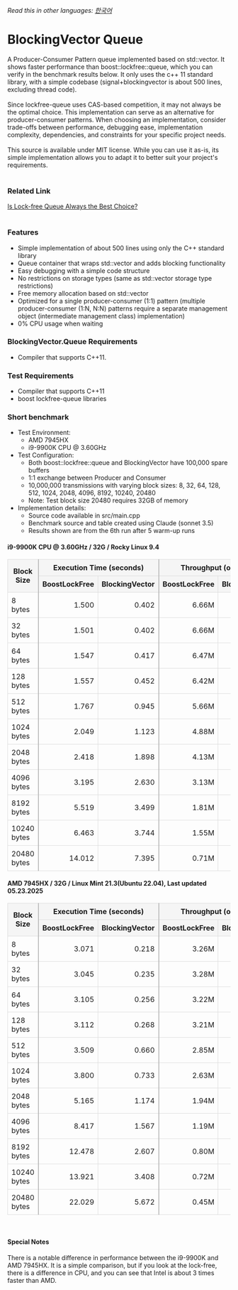 *Read this in other languages: [한국어](README.ko.md)*

# BlockingVector Queue
A Producer-Consumer Pattern queue implemented based on std::vector. It shows faster performance than boost::lockfree::queue, which you can verify in the benchmark results below. It only uses the c++ 11 standard library, with a simple codebase (signal+blockingvector is about 500 lines, excluding thread code).
<br><br>
Since lockfree-queue uses CAS-based competition, it may not always be the optimal choice. This implementation can serve as an alternative for producer-consumer patterns. When choosing an implementation, consider trade-offs between performance, debugging ease, implementation complexity, dependencies, and constraints for your specific project needs.
<br><br>
This source is available under MIT license. While you can use it as-is, its simple implementation allows you to adapt it to better suit your project's requirements.
<br><br>

### Related Link
<a href="https://cplusplus.tistory.com/entry/C-Lockfree-Queue%EA%B0%80-%ED%95%AD%EC%83%81-%EC%A2%8B%EC%9D%80-%EC%84%A0%ED%83%9D%EC%9D%BC%EA%B9%8C" target="_blank">Is Lock-free Queue Always the Best Choice?</a>
<br><br>

### Features
- Simple implementation of about 500 lines using only the C++ standard library
- Queue container that wraps std::vector and adds blocking functionality
- Easy debugging with a simple code structure
- No restrictions on storage types (same as std::vector storage type restrictions)
- Free memory allocation based on std::vector
- Optimized for a single producer-consumer (1:1) pattern (multiple producer-consumer (1:N, N:N) patterns require a separate management object (intermediate management class) implementation)
- 0% CPU usage when waiting

### BlockingVector.Queue Requirements
- Compiler that supports C++11.

### Test Requirements
- Compiler that supports C++11
- boost lockfree-queue libraries

### Short benchmark
* Test Environment:
  - AMD 7945HX
  - i9-9900K CPU @ 3.60GHz
* Test Configuration:
  - Both boost::lockfree::queue and BlockingVector have 100,000 spare buffers
  - 1:1 exchange between Producer and Consumer
  - 10,000,000 transmissions with varying block sizes: 8, 32, 64, 128, 512, 1024, 2048, 4096, 8192, 10240, 20480
  - Note: Test block size 20480 requires 32GB of memory
* Implementation details:
  - Source code available in src/main.cpp
  - Benchmark source and table created using Claude (sonnet 3.5)
  - Results shown are from the 6th run after 5 warm-up runs

#### i9-9900K CPU @ 3.60GHz / 32G / Rocky Linux 9.4
<table style="width: 100%; border-collapse: collapse;">
    <thead>
        <tr>
            <th rowspan="2" style="border: 1px solid #ddd; border-right: 2px solid #bbb; padding: 8px; background-color: #f5f5f5; text-align: center;">Block Size</th>
            <th colspan="2" style="border: 1px solid #ddd; border-right: 2px solid #bbb; padding: 8px; background-color: #f5f5f5; text-align: center;">Execution Time (seconds)</th>
            <th colspan="2" style="border: 1px solid #ddd; border-right: 2px solid #bbb; padding: 8px; background-color: #f5f5f5; text-align: center;">Throughput (ops/sec)</th>
            <th rowspan="2" style="border: 1px solid #ddd; padding: 8px; background-color: #f5f5f5; text-align: center;">% Faster</th>
        </tr>
        <tr>
            <th style="border: 1px solid #ddd; padding: 8px; background-color: #f5f5f5; text-align: center;">BoostLockFree</th>
            <th style="border: 1px solid #ddd; border-right: 2px solid #bbb; padding: 8px; background-color: #f5f5f5; text-align: center;">BlockingVector</th>
            <th style="border: 1px solid #ddd; padding: 8px; background-color: #f5f5f5; text-align: center;">BoostLockFree</th>
            <th style="border: 1px solid #ddd; border-right: 2px solid #bbb; padding: 8px; background-color: #f5f5f5; text-align: center;">BlockingVector</th>
        </tr>
    </thead>
    <tbody>
        <tr>
            <td style="border: 1px solid #ddd; border-right: 2px solid #bbb; padding: 8px;">8 bytes</td>
            <td style="border: 1px solid #ddd; padding: 8px; text-align: right;">1.500</td>
            <td style="border: 1px solid #ddd; border-right: 2px solid #bbb; padding: 8px; text-align: right;">0.402</td>
            <td style="border: 1px solid #ddd; padding: 8px; text-align: right;">6.66M</td>
            <td style="border: 1px solid #ddd; border-right: 2px solid #bbb; padding: 8px; text-align: right;">24.89M</td>
            <td style="border: 1px solid #ddd; padding: 8px; text-align: right;">273.41%</td>
        </tr>
        <tr>
            <td style="border: 1px solid #ddd; border-right: 2px solid #bbb; padding: 8px;">32 bytes</td>
            <td style="border: 1px solid #ddd; padding: 8px; text-align: right;">1.501</td>
            <td style="border: 1px solid #ddd; border-right: 2px solid #bbb; padding: 8px; text-align: right;">0.402</td>
            <td style="border: 1px solid #ddd; padding: 8px; text-align: right;">6.66M</td>
            <td style="border: 1px solid #ddd; border-right: 2px solid #bbb; padding: 8px; text-align: right;">24.85M</td>
            <td style="border: 1px solid #ddd; padding: 8px; text-align: right;">272.95%</td>
        </tr>
        <tr>
            <td style="border: 1px solid #ddd; border-right: 2px solid #bbb; padding: 8px;">64 bytes</td>
            <td style="border: 1px solid #ddd; padding: 8px; text-align: right;">1.547</td>
            <td style="border: 1px solid #ddd; border-right: 2px solid #bbb; padding: 8px; text-align: right;">0.417</td>
            <td style="border: 1px solid #ddd; padding: 8px; text-align: right;">6.47M</td>
            <td style="border: 1px solid #ddd; border-right: 2px solid #bbb; padding: 8px; text-align: right;">24.00M</td>
            <td style="border: 1px solid #ddd; padding: 8px; text-align: right;">271.14%</td>
        </tr>
        <tr>
            <td style="border: 1px solid #ddd; border-right: 2px solid #bbb; padding: 8px;">128 bytes</td>
            <td style="border: 1px solid #ddd; padding: 8px; text-align: right;">1.557</td>
            <td style="border: 1px solid #ddd; border-right: 2px solid #bbb; padding: 8px; text-align: right;">0.452</td>
            <td style="border: 1px solid #ddd; padding: 8px; text-align: right;">6.42M</td>
            <td style="border: 1px solid #ddd; border-right: 2px solid #bbb; padding: 8px; text-align: right;">22.12M</td>
            <td style="border: 1px solid #ddd; padding: 8px; text-align: right;">244.48%</td>
        </tr>
        <tr>
            <td style="border: 1px solid #ddd; border-right: 2px solid #bbb; padding: 8px;">512 bytes</td>
            <td style="border: 1px solid #ddd; padding: 8px; text-align: right;">1.767</td>
            <td style="border: 1px solid #ddd; border-right: 2px solid #bbb; padding: 8px; text-align: right;">0.945</td>
            <td style="border: 1px solid #ddd; padding: 8px; text-align: right;">5.66M</td>
            <td style="border: 1px solid #ddd; border-right: 2px solid #bbb; padding: 8px; text-align: right;">10.58M</td>
            <td style="border: 1px solid #ddd; padding: 8px; text-align: right;">87.02%</td>
        </tr>
        <tr>
            <td style="border: 1px solid #ddd; border-right: 2px solid #bbb; padding: 8px;">1024 bytes</td>
            <td style="border: 1px solid #ddd; padding: 8px; text-align: right;">2.049</td>
            <td style="border: 1px solid #ddd; border-right: 2px solid #bbb; padding: 8px; text-align: right;">1.123</td>
            <td style="border: 1px solid #ddd; padding: 8px; text-align: right;">4.88M</td>
            <td style="border: 1px solid #ddd; border-right: 2px solid #bbb; padding: 8px; text-align: right;">8.91M</td>
            <td style="border: 1px solid #ddd; padding: 8px; text-align: right;">82.51%</td>
        </tr>
        <tr>
            <td style="border: 1px solid #ddd; border-right: 2px solid #bbb; padding: 8px;">2048 bytes</td>
            <td style="border: 1px solid #ddd; padding: 8px; text-align: right;">2.418</td>
            <td style="border: 1px solid #ddd; border-right: 2px solid #bbb; padding: 8px; text-align: right;">1.898</td>
            <td style="border: 1px solid #ddd; padding: 8px; text-align: right;">4.13M</td>
            <td style="border: 1px solid #ddd; border-right: 2px solid #bbb; padding: 8px; text-align: right;">5.27M</td>
            <td style="border: 1px solid #ddd; padding: 8px; text-align: right;">27.43%</td>
        </tr>
        <tr>
            <td style="border: 1px solid #ddd; border-right: 2px solid #bbb; padding: 8px;">4096 bytes</td>
            <td style="border: 1px solid #ddd; padding: 8px; text-align: right;">3.195</td>
            <td style="border: 1px solid #ddd; border-right: 2px solid #bbb; padding: 8px; text-align: right;">2.630</td>
            <td style="border: 1px solid #ddd; padding: 8px; text-align: right;">3.13M</td>
            <td style="border: 1px solid #ddd; border-right: 2px solid #bbb; padding: 8px; text-align: right;">3.80M</td>
            <td style="border: 1px solid #ddd; padding: 8px; text-align: right;">21.45%</td>
        </tr>
        <tr>
            <td style="border: 1px solid #ddd; border-right: 2px solid #bbb; padding: 8px;">8192 bytes</td>
            <td style="border: 1px solid #ddd; padding: 8px; text-align: right;">5.519</td>
            <td style="border: 1px solid #ddd; border-right: 2px solid #bbb; padding: 8px; text-align: right;">3.499</td>
            <td style="border: 1px solid #ddd; padding: 8px; text-align: right;">1.81M</td>
            <td style="border: 1px solid #ddd; border-right: 2px solid #bbb; padding: 8px; text-align: right;">2.86M</td>
            <td style="border: 1px solid #ddd; padding: 8px; text-align: right;">57.73%</td>
        </tr>
        <tr>
            <td style="border: 1px solid #ddd; border-right: 2px solid #bbb; padding: 8px;">10240 bytes</td>
            <td style="border: 1px solid #ddd; padding: 8px; text-align: right;">6.463</td>
            <td style="border: 1px solid #ddd; border-right: 2px solid #bbb; padding: 8px; text-align: right;">3.744</td>
            <td style="border: 1px solid #ddd; padding: 8px; text-align: right;">1.55M</td>
            <td style="border: 1px solid #ddd; border-right: 2px solid #bbb; padding: 8px; text-align: right;">2.67M</td>
            <td style="border: 1px solid #ddd; padding: 8px; text-align: right;">72.64%</td>
        </tr>
        <tr>
            <td style="border: 1px solid #ddd; border-right: 2px solid #bbb; padding: 8px;">20480 bytes</td>
            <td style="border: 1px solid #ddd; padding: 8px; text-align: right;">14.012</td>
            <td style="border: 1px solid #ddd; border-right: 2px solid #bbb; padding: 8px; text-align: right;">7.395</td>
            <td style="border: 1px solid #ddd; padding: 8px; text-align: right;">0.71M</td>
            <td style="border: 1px solid #ddd; border-right: 2px solid #bbb; padding: 8px; text-align: right;">1.35M</td>
            <td style="border: 1px solid #ddd; padding: 8px; text-align: right;">89.48%</td>
        </tr>
    </tbody>
</table>

#### AMD 7945HX / 32G / Linux Mint 21.3(Ubuntu 22.04), Last updated 05.23.2025
<table style="width: 100%; border-collapse: collapse;">
    <thead>
        <tr>
            <th rowspan="2" style="border: 1px solid #ddd; border-right: 2px solid #bbb; padding: 8px; background-color: #f5f5f5; text-align: center;">Block Size</th>
            <th colspan="2" style="border: 1px solid #ddd; border-right: 2px solid #bbb; padding: 8px; background-color: #f5f5f5; text-align: center;">Execution Time (seconds)</th>
            <th colspan="2" style="border: 1px solid #ddd; border-right: 2px solid #bbb; padding: 8px; background-color: #f5f5f5; text-align: center;">Throughput (ops/sec)</th>
            <th rowspan="2" style="border: 1px solid #ddd; padding: 8px; background-color: #f5f5f5; text-align: center;">% Faster</th>
        </tr>
        <tr>
            <th style="border: 1px solid #ddd; padding: 8px; background-color: #f5f5f5; text-align: center;">BoostLockFree</th>
            <th style="border: 1px solid #ddd; border-right: 2px solid #bbb; padding: 8px; background-color: #f5f5f5; text-align: center;">BlockingVector</th>
            <th style="border: 1px solid #ddd; padding: 8px; background-color: #f5f5f5; text-align: center;">BoostLockFree</th>
            <th style="border: 1px solid #ddd; border-right: 2px solid #bbb; padding: 8px; background-color: #f5f5f5; text-align: center;">BlockingVector</th>
        </tr>
    </thead>
    <tbody>
        <tr>
            <td style="border: 1px solid #ddd; border-right: 2px solid #bbb; padding: 8px;">8 bytes</td>
            <td style="border: 1px solid #ddd; padding: 8px; text-align: right;">3.071</td>
            <td style="border: 1px solid #ddd; border-right: 2px solid #bbb; padding: 8px; text-align: right;">0.218</td>
            <td style="border: 1px solid #ddd; padding: 8px; text-align: right;">3.26M</td>
            <td style="border: 1px solid #ddd; border-right: 2px solid #bbb; padding: 8px; text-align: right;">45.90M</td>
            <td style="border: 1px solid #ddd; padding: 8px; text-align: right;">1309.45%</td>
        </tr>
        <tr>
            <td style="border: 1px solid #ddd; border-right: 2px solid #bbb; padding: 8px;">32 bytes</td>
            <td style="border: 1px solid #ddd; padding: 8px; text-align: right;">3.045</td>
            <td style="border: 1px solid #ddd; border-right: 2px solid #bbb; padding: 8px; text-align: right;">0.235</td>
            <td style="border: 1px solid #ddd; padding: 8px; text-align: right;">3.28M</td>
            <td style="border: 1px solid #ddd; border-right: 2px solid #bbb; padding: 8px; text-align: right;">42.52M</td>
            <td style="border: 1px solid #ddd; padding: 8px; text-align: right;">1194.73%</td>
        </tr>
        <tr>
            <td style="border: 1px solid #ddd; border-right: 2px solid #bbb; padding: 8px;">64 bytes</td>
            <td style="border: 1px solid #ddd; padding: 8px; text-align: right;">3.105</td>
            <td style="border: 1px solid #ddd; border-right: 2px solid #bbb; padding: 8px; text-align: right;">0.256</td>
            <td style="border: 1px solid #ddd; padding: 8px; text-align: right;">3.22M</td>
            <td style="border: 1px solid #ddd; border-right: 2px solid #bbb; padding: 8px; text-align: right;">39.06M</td>
            <td style="border: 1px solid #ddd; padding: 8px; text-align: right;">1112.90%</td>
        </tr>
        <tr>
            <td style="border: 1px solid #ddd; border-right: 2px solid #bbb; padding: 8px;">128 bytes</td>
            <td style="border: 1px solid #ddd; padding: 8px; text-align: right;">3.112</td>
            <td style="border: 1px solid #ddd; border-right: 2px solid #bbb; padding: 8px; text-align: right;">0.268</td>
            <td style="border: 1px solid #ddd; padding: 8px; text-align: right;">3.21M</td>
            <td style="border: 1px solid #ddd; border-right: 2px solid #bbb; padding: 8px; text-align: right;">37.34M</td>
            <td style="border: 1px solid #ddd; padding: 8px; text-align: right;">1062.03%</td>
        </tr>
        <tr>
            <td style="border: 1px solid #ddd; border-right: 2px solid #bbb; padding: 8px;">512 bytes</td>
            <td style="border: 1px solid #ddd; padding: 8px; text-align: right;">3.509</td>
            <td style="border: 1px solid #ddd; border-right: 2px solid #bbb; padding: 8px; text-align: right;">0.660</td>
            <td style="border: 1px solid #ddd; padding: 8px; text-align: right;">2.85M</td>
            <td style="border: 1px solid #ddd; border-right: 2px solid #bbb; padding: 8px; text-align: right;">15.14M</td>
            <td style="border: 1px solid #ddd; padding: 8px; text-align: right;">431.41%</td>
        </tr>
        <tr>
            <td style="border: 1px solid #ddd; border-right: 2px solid #bbb; padding: 8px;">1024 bytes</td>
            <td style="border: 1px solid #ddd; padding: 8px; text-align: right;">3.800</td>
            <td style="border: 1px solid #ddd; border-right: 2px solid #bbb; padding: 8px; text-align: right;">0.733</td>
            <td style="border: 1px solid #ddd; padding: 8px; text-align: right;">2.63M</td>
            <td style="border: 1px solid #ddd; border-right: 2px solid #bbb; padding: 8px; text-align: right;">13.65M</td>
            <td style="border: 1px solid #ddd; padding: 8px; text-align: right;">418.74%</td>
        </tr>
        <tr>
            <td style="border: 1px solid #ddd; border-right: 2px solid #bbb; padding: 8px;">2048 bytes</td>
            <td style="border: 1px solid #ddd; padding: 8px; text-align: right;">5.165</td>
            <td style="border: 1px solid #ddd; border-right: 2px solid #bbb; padding: 8px; text-align: right;">1.174</td>
            <td style="border: 1px solid #ddd; padding: 8px; text-align: right;">1.94M</td>
            <td style="border: 1px solid #ddd; border-right: 2px solid #bbb; padding: 8px; text-align: right;">8.51M</td>
            <td style="border: 1px solid #ddd; padding: 8px; text-align: right;">339.73%</td>
        </tr>
        <tr>
            <td style="border: 1px solid #ddd; border-right: 2px solid #bbb; padding: 8px;">4096 bytes</td>
            <td style="border: 1px solid #ddd; padding: 8px; text-align: right;">8.417</td>
            <td style="border: 1px solid #ddd; border-right: 2px solid #bbb; padding: 8px; text-align: right;">1.567</td>
            <td style="border: 1px solid #ddd; padding: 8px; text-align: right;">1.19M</td>
            <td style="border: 1px solid #ddd; border-right: 2px solid #bbb; padding: 8px; text-align: right;">6.38M</td>
            <td style="border: 1px solid #ddd; padding: 8px; text-align: right;">437.21%</td>
        </tr>
        <tr>
            <td style="border: 1px solid #ddd; border-right: 2px solid #bbb; padding: 8px;">8192 bytes</td>
            <td style="border: 1px solid #ddd; padding: 8px; text-align: right;">12.478</td>
            <td style="border: 1px solid #ddd; border-right: 2px solid #bbb; padding: 8px; text-align: right;">2.607</td>
            <td style="border: 1px solid #ddd; padding: 8px; text-align: right;">0.80M</td>
            <td style="border: 1px solid #ddd; border-right: 2px solid #bbb; padding: 8px; text-align: right;">3.84M</td>
            <td style="border: 1px solid #ddd; padding: 8px; text-align: right;">378.64%</td>
        </tr>
        <tr>
            <td style="border: 1px solid #ddd; border-right: 2px solid #bbb; padding: 8px;">10240 bytes</td>
            <td style="border: 1px solid #ddd; padding: 8px; text-align: right;">13.921</td>
            <td style="border: 1px solid #ddd; border-right: 2px solid #bbb; padding: 8px; text-align: right;">3.408</td>
            <td style="border: 1px solid #ddd; padding: 8px; text-align: right;">0.72M</td>
            <td style="border: 1px solid #ddd; border-right: 2px solid #bbb; padding: 8px; text-align: right;">2.93M</td>
            <td style="border: 1px solid #ddd; padding: 8px; text-align: right;">308.49%</td>
        </tr>
        <tr>
            <td style="border: 1px solid #ddd; border-right: 2px solid #bbb; padding: 8px;">20480 bytes</td>
            <td style="border: 1px solid #ddd; padding: 8px; text-align: right;">22.029</td>
            <td style="border: 1px solid #ddd; border-right: 2px solid #bbb; padding: 8px; text-align: right;">5.672</td>
            <td style="border: 1px solid #ddd; padding: 8px; text-align: right;">0.45M</td>
            <td style="border: 1px solid #ddd; border-right: 2px solid #bbb; padding: 8px; text-align: right;">1.76M</td>
            <td style="border: 1px solid #ddd; padding: 8px; text-align: right;">288.36%</td>
        </tr>
    </tbody>
</table>
<br>

#### Special Notes
There is a notable difference in performance between the i9-9900K and AMD 7945HX. It is a simple comparison, but if you look at the lock-free, there is a difference in CPU, and you can see that Intel is about 3 times faster than AMD.
<br><br>
